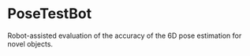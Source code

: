 # PoseTestBot
Robot-assisted evaluation of the accuracy of the 6D pose estimation for novel objects.

